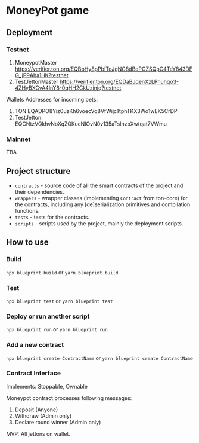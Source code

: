 # MoneyPot game

## Deployment

### Testnet
1. MoneypotMaster https://verifier.ton.org/EQBbHy8pPbITcJgNG8dBePGZSQpC4TeY843DFG_jP9Aha1HK?testnet
2. TestJettonMaster https://verifier.ton.org/EQDaBJqenXzLPhuhqo3-4ZHyBXCvA4lnY8-0qHH2CkUzinjq?testnet

Wallets Addresses for incoming bets:
1. TON EQADPO8Yiz0uzKh6voecVq8VfWijcTtphTKX3Wo1wEK5CrDP
2. TestJetton: EQCNtzVQkhvNoXqZQKucNlOvN0v135aTsInzbXwtqat7VWmu

### Mainnet
TBA

## Project structure

-   `contracts` - source code of all the smart contracts of the project and their dependencies.
-   `wrappers` - wrapper classes (implementing `Contract` from ton-core) for the contracts, including any [de]serialization primitives and compilation functions.
-   `tests` - tests for the contracts.
-   `scripts` - scripts used by the project, mainly the deployment scripts.

## How to use

### Build

`npx blueprint build` or `yarn blueprint build`

### Test

`npx blueprint test` or `yarn blueprint test`

### Deploy or run another script

`npx blueprint run` or `yarn blueprint run`

### Add a new contract

`npx blueprint create ContractName` or `yarn blueprint create ContractName`

### Contract Interface

Implements: Stoppable, Ownable

Moneypot contract processes following messages:

1. Deposit (Anyone)
2. Withdraw (Admin only)
3. Declare round winner (Admin only)

MVP: All jettons on wallet.

